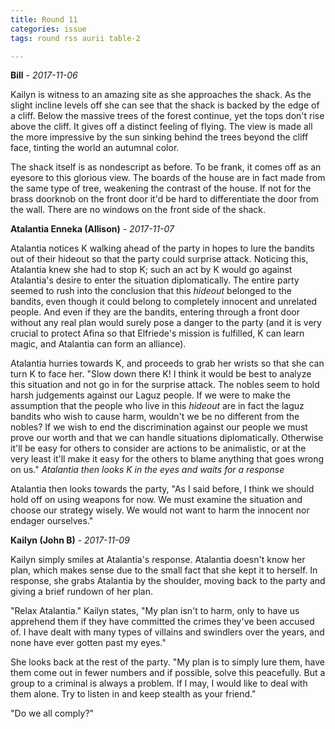 ```yaml
---
title: Round 11
categories: issue
tags: round rss aurii table-2

---
```


**Bill** - *2017-11-06*

Kailyn is witness to an amazing site as she approaches the shack. As the slight incline levels off she can see that the shack is backed by the edge of a cliff. Below the massive trees of the forest continue, yet the tops don't rise above the cliff. It gives off a distinct feeling of flying. The view is made all the more impressive by the sun sinking behind the trees beyond the cliff face, tinting the world an autumnal color. 

The shack itself is as nondescript as before. To be frank, it comes off as an eyesore to this glorious view. The boards of the house are in fact made from the same type of tree, weakening the contrast of the house. If not for the brass doorknob on the front door it'd be hard to differentiate the door from the wall. There are no windows on the front side of the shack.

**Atalantia Enneka (Allison)** - *2017-11-07*

Atalantia notices K walking ahead of the party in hopes to lure the bandits out of their hideout so that the party could surprise attack. Noticing this, Atalantia knew she had to stop K; such an act by K would go against Atalantia's desire to enter the situation diplomatically. The entire party seemed to rush into the conclusion that this *hideout* belonged to the bandits, even though it could belong to completely innocent and unrelated people. And even if they are the bandits, entering through a front door without any real plan would surely pose a danger to the party (and it is very crucial to protect Afina so that Elfriede's mission is fulfilled, K can learn magic, and Atalantia can form an alliance).

Atalantia hurries towards K, and proceeds to grab her wrists so that she can turn K to face her.
 "Slow down there K! I think it would be best to analyze this situation and not go in for the surprise attack. The nobles seem to hold  harsh judgements against our Laguz people. If we were to make the assumption that the people who live in this *hideout*  are in fact the  laguz bandits who wish to cause harm, wouldn't we be no different from the nobles? If we wish to end the discrimination against our people we must prove our worth and that we can handle situations diplomatically. Otherwise it'll be easy for others to consider are actions to be animalistic, or at the very least it'll make it easy for the others to blame anything that goes wrong on us." *Atalantia then looks K in the eyes and waits for a response*

Atalantia then looks towards the party, "As I said before, I think we should hold off on using weapons for now. We must examine the situation and choose our strategy wisely. We would not want to harm the innocent nor endager ourselves."

**Kailyn (John B)** - *2017-11-09*

Kailyn simply smiles at Atalantia's response. Atalantia doesn't know her plan, which makes sense due to the small fact that she kept it to herself. In response, she grabs Atalantia by the shoulder, moving back to the party and giving a brief rundown of her plan.

"Relax Atalantia." Kailyn states, "My plan isn't to harm, only to have us apprehend them if they have committed the crimes they've been accused of. I have dealt with many types of villains and swindlers over the years, and none have ever gotten past my eyes."

She looks back at the rest of the party. "My plan is to simply lure them, have them come out in fewer numbers and if possible, solve this peacefully. But a group to a criminal is always a problem. If I may, I would like to deal with them alone. Try to listen in and keep stealth as your friend."

"Do we all comply?"



<!-- re.findall('a.*?(?=a|$)', t+'x') -->